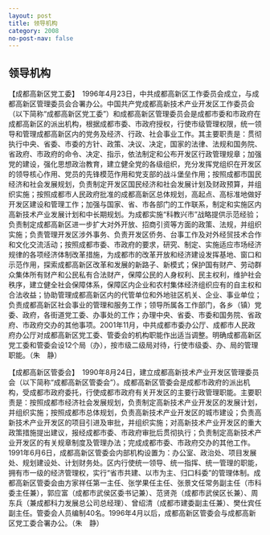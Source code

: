 ```yaml
---
layout: post
title: 领导机构
category: 2008
no-post-nav: false
---
```


##  领导机构


【成都高新区党工委】　1996年4月23日，中共成都高新区工作委员会成立，与成都高新区管理委员会合署办公。中国共产党成都高新技术产业开发区工作委员会（以下简称“成都高新区党工委”）和成都高新区管理委员会是成都市委和市政府在成都高新区的派出机构，根据成都市委、市政府授权，行使市级管理权限，统一领导和管理成都高新区内的党务及经济、行政、社会事业工作。其主要职责是：贯彻执行中央、省委、市委的方针、政策、决议、决定，国家的法律、法规和国务院、省政府、市政府的命令、决定、指示，依法制定和公布开发区行政管理规章；加强党的建设，强化思想政治教育，建立健全党的各级组织，充分发挥党组织在开发区的领导核心作用、党员的先锋模范作用和党支部的战斗堡垒作用；按照成都市国民经济和社会发展规划，负责制定开发区国民经济和社会发展计划及财政预算，并组织实施；按照成都市人民政府批准的成都高新区总体规划，高起点、高标准地做好开发区建设和管理工作；加强与国家、省、市各部门的工作联系，制定和实施区内高新技术产业发展计划和中长期规划。为成都实施“科教兴市”战略提供示范经验；负责制定成都高新区进一步扩大对外开放、招商引资等方面的政策、法规，并组织实施；负责管理开发区涉外事务、负责开发区侨务、台事工作及对外经贸技术合作和文化交流活动；按照成都市委、市政府的要求，研究、制定、实施适应市场经济规律的各项经济体制改革措施，为成都市的改革开放和经济建设发挥基地、窗口和示范作用，探索成都高新区改革和发展的新路子、新模式；保护国有财产、劳动群众集体所有财产和公民私有合法财产，保障公民的人身权利、民主权利，维护社会秩序，建立健全社会保障体系，保障区内企业和农村集体经济组织应有的自主权和合法收益；协助管理成都高新区内的代管单位和外地驻区机关、企业、事业单位；负责成都高新区社会事业的管理和服务工作；领导所属各工作部门，各乡（镇）党委、政府，各街道党工委、办事处的工作；办理中央、省委、市委和国务院、省政府、市政府交办的其他事项。2001年11月，中共成都市委办公厅、成都市人民政府办公厅对成都高新区党工委、管委会的机构职能作出适当调整。明确成都高新区党工委和管委会设12个局（办），按市级二级局对待，行使市级委、办、局的管理职能。（朱　静）
 
【成都高新区管委会】　1990年8月24日，建立成都高新技术产业开发区管理委员会（以下简称“成都高新区管委会”）。成都高新区管委会是成都市政府的派出机构，受成都市政府委托，行使成都市政府有关开发区的主要行政管理职能。主要职责是：按照成都市经济社会发展规划，负责制定高新技术产业开发区的发展计划，并组织实施；按照成都市总体规划，负责高新技术产业开发区的城市建设；负责高新技术产业开发区的项目引进及审批，并组织实施；对高新技术产业开发区的重大政策措施提出建议，报经成都市委、市政府审批后贯彻执行；负责制定高新技术产业开发区的有关规章制度及管理办法；完成成都市委、市政府交办的其他工作。1991年6月6日，成都高新区管委会内部机构设置为：办公室、政治处、项目发展处、规划建设处、计划财务处。区内行使统一领导、统一指挥、统一管理的职能，拥有市一级的经济管理权，实行“省市共建、以市为主、归口科委”的管理体制。成都高新区管委会由方家祥任第一主任、张学果任主任、张景文任常务副主任（市科委主任兼），郭应富（成都市武侯区委书记兼）、范贤尧（成都市武侯区长兼）、周东兵（兼成都科力发展总公司总经理）、曾绍清（成都市建委副主任兼）、樊仕宾任副主任。管委会人员编制40名。1996年4月以后，成都高新区管委会与成都高新区党工委合署办公。（朱　静）
 